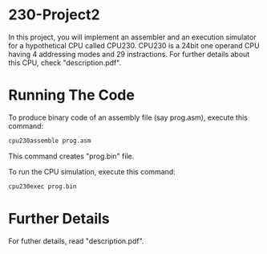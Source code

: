 # 230-Project2

In this project, you will implement an assembler and an execution simulator for a hypothetical CPU called CPU230. CPU230 is a 24bit one operand CPU having 4 addressing modes and 29 instractions.
For further details about this CPU, check "description.pdf".


# Running The Code

To produce binary code of an assembly file (say prog.asm), execute this command:

```bash
cpu230assemble prog.asm
```
This command creates "prog.bin" file.

To run the CPU simulation, execute this command:

```bash
cpu230exec prog.bin
```

# Further Details
For futher details, read "description.pdf".
